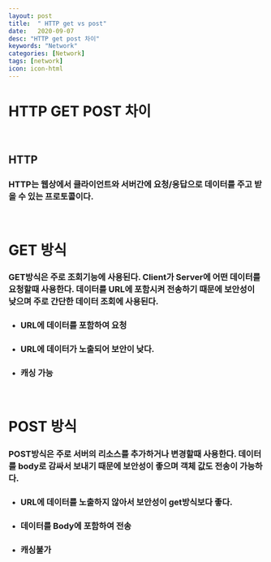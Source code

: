 ```yaml
---
layout: post
title:  " HTTP get vs post"
date:   2020-09-07
desc: "HTTP get post 차이"
keywords: "Network"
categories: [Network]
tags: [network]
icon: icon-html
---
```


HTTP GET POST 차이
=====

<br/>

## HTTP
### HTTP는 웹상에서 클라이언트와 서버간에 요청/응답으로 데이터를 주고 받을 수 있는 프로토콜이다.

<br/>

GET 방식
====
### GET방식은 주로 조회기능에 사용된다. Client가 Server에 어떤 데이터를 요청할때 사용한다. 데이터를 URL에 포함시켜 전송하기 때문에 보안성이 낮으며 주로 간단한 데이터 조회에 사용된다.
+ ### URL에 데이터를 포함하여 요청
+ ### URL에 데이터가 노출되어 보안이 낮다.
+ ### 캐싱 가능

<br/>

POST 방식
====
### POST방식은 주로 서버의 리소스를 추가하거나 변경할때 사용한다. 데이터를 body로 감싸서 보내기 때문에 보안성이 좋으며 객체 값도 전송이 가능하다.
+ ### URL에 데이터를 노출하지 않아서 보안성이 get방식보다 좋다.
+ ### 데이터를 Body에 포함하여 전송
+ ### 캐싱불가